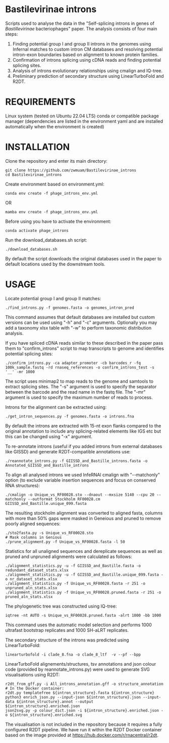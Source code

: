 # Bastilevirinae introns
Scripts used to analyse the data in the "Self-splicing introns in genes of <i>Bastillevirinae</i> bacteriophages" paper.
The analysis consists of four main steps:
1. Finding potential group I and group II introns in the genomes using Infernal matches to custom intron CM databases and resolving potential intron-exon boundaries based on alignment to known protein families.
2. Confirmation of introns splicing using cDNA reads and finding potential splicing sites.
3. Analysis of introns evolutionary relationships using cmalign and IQ-tree.
4. Preliminary prediction of secondary structure using LinearTurboFold and R2DT.


# REQUIREMENTS
Linux system (tested on Ubuntu 22.04 LTS)
conda or compatible package manager (dependencies are listed in the environment yaml and are installed automatically when the environment is created)


# INSTALLATION
Clone the repository and enter its main directory:
```
git clone https://github.com/zwmuam/Bastilevirinae_introns
cd Bastilevirinae_introns
```


Create environment based on environment.yml:
```
conda env create -f phage_introns_env.yml
```
OR
```
mamba env create -f phage_introns_env.yml
```


Before using you have to activate the environment:
```
conda activate phage_introns
```


Run the download_databases.sh script:
```
./download_databases.sh
```
By default the script downloads the original databases used in the paper to default locations used by the downstream tools.






# USAGE
Locate potential group I and group II matches:
```
./find_introns.py -f genomes.fasta -o genomes_intron_pred
```
This command assumes that default databases are installed but custom versions can be used using "-h" and "-c" arguments.
Optionally you may add a taxonomy xlsx table with "-w" to perform taxonomic distribution analysis.


If you have spliced cDNA reads similar to these described in the paper pass them to "confirm_introns" script to map transcripts to genome and identifies potential splicing sites:
```
./confirm_introns.py -ca adapter_promoter -cb barcodes_r -fq 100k_sample.fastq -rd rnaseq_references -o confirm_introns_test -s '__' -mr 1000
```
The script uses minimap2 to map reads to the genome and samtools to extract splicing sites. The "-s" argument is used to specify the separator between the barcode and the read name in the fastq file. The "-mr" argument is used to specify the maximum number of reads to process.


Introns for the alignment can be extracted using:
```
./get_intron_sequences.py -f genomes.fasta -o introns.fna
```
By default the introns are extracted with 15-nt exon flanks compared to the original annotation to include any splicing-related elements like IGS etc but this can be changed using "-x" argument.


To re-annotate introns (useful if you added introns from external databases like GISSD) and generate R2DT-compatible annotations use:
```
./reannotate_introns.py -f GIISSD_and_Bastille_introns.fasta -o Annotated_GIISSD_and_Bastille_introns
```




To align all analysed introns we used InfeRNAl cmalign with "--matchonly" option (to exclude variable insertion sequences and focus on conserved RNA structures):
```
./cmalign -o Unique_vs_RF00028.sto --dnaout --mxsize 5140 --cpu 20 --matchonly --outformat Stockholm RF00028.cm GIISSD_and_Bastille.unique_099.fasta
```


The resulting stockholm alignment was converted to aligned fasta, columns with more than 50% gaps were masked in Geneious and pruned to remove poorly aligned sequences:
```
./sto2fasta.py -s Unique_vs_RF00028.sto
# Mask columns in Genious
./prune_alignment.py -f Unique_vs_RF00028.fasta -l 50
```


Statistics for all unaligned sequences and dereplicate sequences as well as pruned and unpruned alignments were calculated as follows:
```
./alignment_statistics.py -u -f GIISSD_and_Bastille.fasta -o redundant_dataset_stats.xlsx
./alignment_statistics.py -u -f GIISSD_and_Bastille.unique_099.fasta -o nr_dataset_stats.xlsx
./alignment_statistics.py -f Unique_vs_RF00028.fasta -r 251 -o unpruned_aln_stats.xlsx
./alignment_statistics.py -f Unique_vs_RF00028.pruned.fasta -r 251 -o pruned_aln_stats.xlsx
```


The phylogenetic tree was constructed using IQ-tree:
```
iqtree -nt AUTO -s Unique_vs_RF00028.pruned.fasta -alrt 1000 -bb 1000
```
This command uses the automatic model selection and performs 1000 ultrafast bootstrap replicates and 1000 SH-aLRT replicates.


The secondary structure of the introns was predicted using LinearTurboFold:
```
linearturbofold -i clade_8.fna -o clade_8_ltf  -v --pf --bpp
```


LinearTurboFold alignements/structures, tsv annotations and json colour code (provided by reannotate_introns.py) were used to generate SVG visualisations using R2DT:
```
r2dt_from_gff.py -i All_introns_annotation.gff -o structure_annotation
# In the Docker container:
r2dt.py templatefree ${intron_structure}.fasta ${intron_structure}
python3 enrich_json.py --input-json ${intron_structure}.json --input-data ${intron_structure}.annot --output ${intron_structure}.enriched.json
json2svg.py -p colour_dict.json -i ${intron_structure}.enriched.json -o ${intron_structure}.enriched.svg
```
The visualisation is not included in the repository because it requires a fully configured R2DT pipeline.
We have run it within the R2DT Docker container based on the image provided at https://hub.docker.com/r/rnacentral/r2dt.
